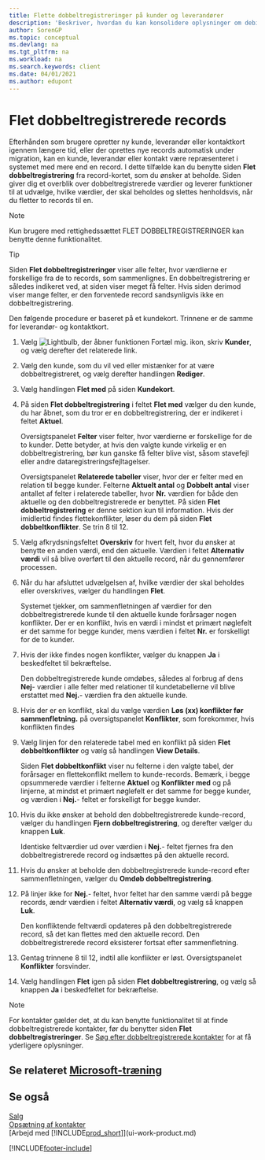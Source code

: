 ```yaml
---
title: Flette dobbeltregistreringer på kunder og leverandører
description: 'Beskriver, hvordan du kan konsolidere oplysninger om debitorer eller kreditorer, når du har dubletter af poster.'
author: SorenGP
ms.topic: conceptual
ms.devlang: na
ms.tgt_pltfrm: na
ms.workload: na
ms.search.keywords: client
ms.date: 04/01/2021
ms.author: edupont
---
```

# Flet dobbeltregistrerede records

Efterhånden som brugere opretter ny kunde, leverandør eller kontaktkort igennem længere tid, eller der oprettes nye records automatisk under migration, kan en kunde, leverandør eller kontakt være repræsenteret i systemet med mere end en record. I dette tilfælde kan du benytte siden **Flet dobbeltregistrering** fra record-kortet, som du ønsker at beholde. Siden giver dig et overblik over dobbeltregistrerede værdier og leverer funktioner til at udvælge, hvilke værdier, der skal beholdes og slettes henholdsvis, når du fletter to records til en.

> [!NOTE]
> Kun brugere med rettighedssættet FLET DOBBELTREGISTRERINGER kan benytte denne funktionalitet.

> [!TIP]
> Siden **Flet dobbeltregistreringer** viser alle felter, hvor værdierne er forskellige fra de to records, som sammenlignes. En dobbeltregistrering er således indikeret ved, at siden viser meget få felter. Hvis siden derimod viser mange felter, er den forventede record sandsynligvis ikke en dobbeltregistrering.

Den følgende procedure er baseret på et kundekort. Trinnene er de samme for leverandør- og kontaktkort.

1. Vælg ![Lightbulb, der åbner funktionen Fortæl mig.](media/ui-search/search_small.png "Fortæl mig, hvad du vil foretage dig") ikon, skriv **Kunder**, og vælg derefter det relaterede link.
2. Vælg den kunde, som du vil ved eller mistænker for at være dobbeltregistreret, og vælg derefter handlingen **Rediger**.
3. Vælg handlingen **Flet med** på siden **Kundekort**.
4. På siden **Flet dobbeltregistrering** i feltet **Flet med** vælger du den kunde, du har åbnet, som du tror er en dobbeltregistrering, der er indikeret i feltet **Aktuel**.

    Oversigtspanelet **Felter** viser felter, hvor værdierne er forskellige for de to kunder. Dette betyder, at hvis den valgte kunde virkelig er en dobbeltregistrering, bør kun ganske få felter blive vist, såsom stavefejl eller andre dataregistreringsfejltagelser.

    Oversigtspanelet **Relaterede tabeller** viser, hvor der er felter med en relation til begge kunder. Felterne **Aktuelt antal** og **Dobbelt antal** viser antallet af felter i relaterede tabeller, hvor **Nr.** værdien for både den aktuelle og den dobbeltregistrerede er benyttet. På siden **Flet dobbeltregistrering** er denne sektion kun til information. Hvis der imidlertid findes flettekonflikter, løser du dem på siden **Flet dobbeltkonflikter**. Se trin 8 til 12.   

5. Vælg afkrydsningsfeltet **Overskriv** for hvert felt, hvor du ønsker at benytte en anden værdi, end den aktuelle. Værdien i feltet **Alternativ værdi** vil så blive overført til den aktuelle record, når du gennemfører processen.
6. Når du har afsluttet udvælgelsen af, hvilke værdier der skal beholdes eller overskrives, vælger du handlingen **Flet**.

    Systemet tjekker, om sammenfletningen af værdier for den dobbeltregistrerede kunde til den aktuelle kunde forårsager nogen konflikter. Der er en konflikt, hvis en værdi i mindst et primært nøglefelt er det samme for begge kunder, mens værdien i feltet **Nr.** er forskelligt for de to kunder.

7. Hvis der ikke findes nogen konflikter, vælger du knappen **Ja** i beskedfeltet til bekræftelse.

    Den dobbeltregistrerede kunde omdøbes, således al forbrug af dens **Nej**- værdier i alle felter med relationer til kundetabellerne vil blive erstattet med **Nej.**- værdien fra den aktuelle kunde.
8. Hvis der er en konflikt, skal du vælge værdien **Løs (xx) konflikter før sammenfletning.** på oversigtspanelet **Konflikter**, som forekommer, hvis konflikten findes
9. Vælg linjen for den relaterede tabel med en konflikt på siden **Flet dobbeltkonflikter** og vælg så handlingen **View Details**.

    Siden **Flet dobbeltkonflikt** viser nu felterne i den valgte tabel, der forårsager en flettekonflikt mellem to kunde-records. Bemærk, i begge opsummerede værdier i felterne **Aktuel** og **Konflikter med** og på linjerne, at mindst et primært nøglefelt er det samme for begge kunder, og værdien i **Nej.**- feltet er forskelligt for begge kunder.   
10. Hvis du ikke ønsker at behold den dobbeltregistrerede kunde-record, vælger du handlingen **Fjern dobbeltregistrering**, og derefter vælger du knappen **Luk**.

    Identiske feltværdier ud over værdien i **Nej.**- feltet fjernes fra den dobbeltregistrerede record og indsættes på den aktuelle record.
11. Hvis du ønsker at beholde den dobbeltregistrerede kunde-record efter sammenfletningen, vælger du **Omdøb dobbeltregistrering**.
12. På linjer ikke for **Nej.**- feltet, hvor feltet har den samme værdi på begge records, ændr værdien i feltet **Alternativ værdi**, og vælg så knappen **Luk**.

    Den konfliktende feltværdi opdateres på den dobbeltregistrerede record, så det kan flettes med den aktuelle record. Den dobbeltregistrerede record eksisterer fortsat efter sammenfletning.
13. Gentag trinnene 8 til 12, indtil alle konflikter er løst. Oversigtspanelet **Konflikter** forsvinder.
14. Vælg handlingen **Flet** igen på siden **Flet dobbeltregistrering**, og vælg så knappen **Ja** i beskedfeltet for bekræftelse.

> [!NOTE]
> For kontakter gælder det, at du kan benytte funktionalitet til at finde dobbeltregistrerede kontakter, før du benytter siden **Flet dobbeltregistreringer**. Se [Søg efter dobbeltregistrerede kontakter](marketing-setup-contacts.md#searching-for-duplicate-contacts) for at få yderligere oplysninger.

## Se relateret [Microsoft-træning](/training/modules/trade-master-data-dynamics-365-business-central/)

## Se også

[Salg](sales-manage-sales.md)  
[Opsætning af kontakter](marketing-setup-contacts.md)  
[Arbejd med [!INCLUDE[prod_short](includes/prod_short.md)]](ui-work-product.md)


[!INCLUDE[footer-include](includes/footer-banner.md)]
